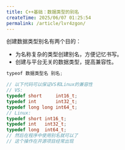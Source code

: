 ```yaml
---
title: C++基础：数据类型的别名
createTime: 2025/06/07 01:25:54
permalink: /article/lvr4zgon/
---
```

创建数据类型别名有两个目的：

- 为名称复杂的类型创建别名，方便记忆书写。
- 创建与平台无关的数据类型，提高兼容性。

```cpp
typeof 数据类型名 别名;

// 以下代码可以保证VS和Linux的兼容性
// VS:
typedef short     int16_t;
typedef int       int32_t;
typedef long long int64_t;
// Linux:
typedef short int16_t;
typedef int   int32_t;
typedef long  int64_t;
// 然后在程序中使用别名就可以了
// 这个操作在开源项目经常出现
```